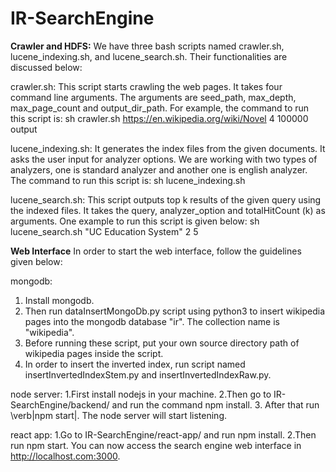 # IR-SearchEngine

**Crawler and HDFS:**
We have three bash scripts named crawler.sh, lucene_indexing.sh, and lucene_search.sh. Their functionalities are discussed below:

crawler.sh: This script starts crawling the web pages. It takes four command line arguments. The arguments are seed_path, max_depth, max_page_count and output_dir_path. For example, the command to run this script is:
	sh crawler.sh https://en.wikipedia.org/wiki/Novel 4 100000 output
	
lucene_indexing.sh: It generates the index files from the given documents. It asks the user input for analyzer options. We are working with two types of analyzers, one is standard analyzer and another one is english analyzer. The command to run this script is:
	sh lucene_indexing.sh
	
lucene_search.sh: This script outputs top k results of the given query using the indexed files. It takes the query, analyzer_option and totalHitCount (k) as arguments. One example to run this script is given below:
	sh lucene_search.sh "UC Education System" 2 5
	
**Web Interface**
In order to start the web interface, follow the guidelines given below:

mongodb: 
1. Install mongodb. 
2. Then run dataInsertMongoDb.py script using python3 to insert wikipedia pages into the mongodb database "ir". The collection name is "wikipedia". 
3. Before running these script, put your own source directory path of wikipedia pages inside the script. 
4. In order to insert the inverted index, run script named insertInvertedIndexStem.py and insertInvertedIndexRaw.py.

node server: 
1.First install nodejs in your machine. 
2.Then go to IR-SearchEngine/backend/ and run the command npm install. 
3. After that run \verb|npm start|. The node server will start listening.

react app: 
1.Go to IR-SearchEngine/react-app/ and run npm install. 
2.Then run npm start. You can now access the search engine web interface in http://localhost.com:3000.
